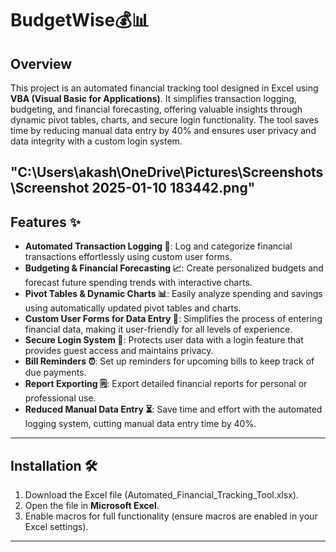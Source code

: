 # BudgetWise💰📊

## Overview
This project is an automated financial tracking tool designed in Excel using **VBA (Visual Basic for Applications)**. It simplifies transaction logging, budgeting, and financial forecasting, offering valuable insights through dynamic pivot tables, charts, and secure login functionality. The tool saves time by reducing manual data entry by 40% and ensures user privacy and data integrity with a custom login system.

"C:\Users\akash\OneDrive\Pictures\Screenshots\Screenshot 2025-01-10 183442.png"
---

## Features ✨

- **Automated Transaction Logging 📝**: Log and categorize financial transactions effortlessly using custom user forms.
- **Budgeting & Financial Forecasting 📈**: Create personalized budgets and forecast future spending trends with interactive charts.
- **Pivot Tables & Dynamic Charts 📊**: Easily analyze spending and savings using automatically updated pivot tables and charts.
- **Custom User Forms for Data Entry 📅**: Simplifies the process of entering financial data, making it user-friendly for all levels of experience.
- **Secure Login System 🔐**: Protects user data with a login feature that provides guest access and maintains privacy.
- **Bill Reminders ⏰**: Set up reminders for upcoming bills to keep track of due payments.
- **Report Exporting 🗒️**: Export detailed financial reports for personal or professional use.
- **Reduced Manual Data Entry ⏳**: Save time and effort with the automated logging system, cutting manual data entry time by 40%.

---

## Installation 🛠️

1. Download the Excel file (Automated_Financial_Tracking_Tool.xlsx).
2. Open the file in **Microsoft Excel**.
3. Enable macros for full functionality (ensure macros are enabled in your Excel settings).

---
